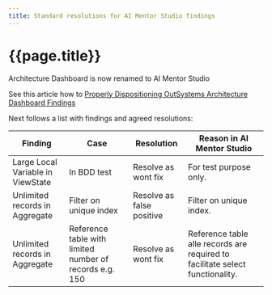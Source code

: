 ```yaml
---
title: Standard resolutions for AI Mentor Studio findings
---
```


# {{page.title}}

Architecture Dashboard is now renamed to AI Mentor Studio

See this article how to [Properly Dispositioning OutSystems Architecture Dashboard Findings]

Next follows a list with findings and agreed resolutions:

Finding | Case | Resolution | Reason in AI Mentor Studio
--- | --- | --- | ---|
 Large Local Variable in ViewState | In BDD test | Resolve as wont fix | For test purpose only.
 Unlimited records in Aggregate | Filter on unique index | Resolve as false positive | Filter on unique index.
 Unlimited records in Aggregate | Reference table with limited number of records e.g. 150 | Resolve as wont fix | Reference table alle records are required to facilitate select functionality.

[Properly Dispositioning OutSystems Architecture Dashboard Findings]: https://medium.com/@jmjames/properly-dispositioning-outsystems-architecture-dashboard-findings-e3b7db1aca34

